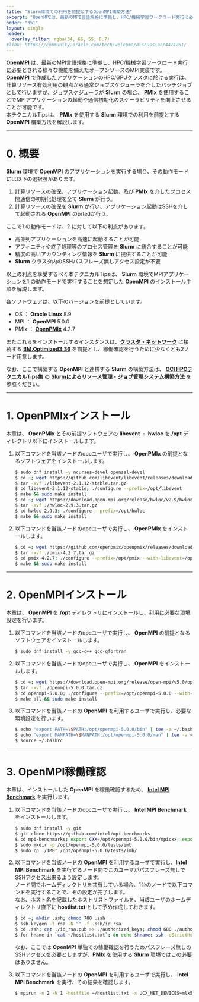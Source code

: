 ```yaml
---
title: "Slurm環境での利用を前提とするOpenMPI構築方法"
excerpt: "OpenMPIは、最新のMPI言語規格に準拠し、HPC/機械学習ワークロード実行に必要とされる様々な機能を備えたオープンソースのMPI実装です。OpenMPIで作成したアプリケーションのHPC/GPUクラスタに於ける実行は、計算リソース有効利用の観点から通常ジョブスケジューラを介したバッチジョブとして行いますが、ジョブスケジューラがSlurmの場合、PMIxを使用することでMPIアプリケーションの起動や通信初期化のスケーラビリティを向上させることが可能です。本テクニカルTipsは、PMIxを使用するSlurm環境での利用を前提とするOpenMPI構築方法を解説します。"
order: "351"
layout: single
header:
  overlay_filter: rgba(34, 66, 55, 0.7)
#link: https://community.oracle.com/tech/welcome/discussion/4474261/
---
```


**[OpenMPI](https://www.open-mpi.org/)** は、最新のMPI言語規格に準拠し、HPC/機械学習ワークロード実行に必要とされる様々な機能を備えたオープンソースのMPI実装です。  
**OpenMPI** で作成したアプリケーションのHPC/GPUクラスタに於ける実行は、計算リソース有効利用の観点から通常ジョブスケジューラを介したバッチジョブとして行いますが、ジョブスケジューラが **[Slurm](https://slurm.schedmd.com/)** の場合、 **[PMIx](https://pmix.github.io/)** を使用することでMPIアプリケーションの起動や通信初期化のスケーラビリティを向上させることが可能です。  
本テクニカルTipsは、 **PMIx** を使用する **Slurm** 環境での利用を前提とする **OpenMPI** 構築方法を解説します。

***
# 0. 概要

**Slurm** 環境で **OpenMPI** のアプリケーションを実行する場合、その動作モードには以下の選択肢があります。

1. 計算リソースの確保、アプリケーション起動、及び **PMIx** を介したプロセス間通信の初期化処理を全て **Slurm** が行う。
2. 計算リソースの確保を **Slurm** が行い、アプリケーション起動はSSHを介して起動される **OpenMPI** のprtedが行う。

ここで1.の動作モードは、2.に対して以下の利点があります。

- 高並列アプリケーションを高速に起動することが可能
- アフィニティや終了処理等のプロセス管理を **Slurm** に統合することが可能
- 精度の高いアカウンティング情報を **Slurm** に提供することが可能
- **Slurm** クラスタ内のSSHパスフレーズ無しアクセス設定が不要

以上の利点を享受するべく本テクニカルTipsは、 **Slurm** 環境でMPIアプリケーションを1.の動作モードで実行することを想定した **OpenMPI** のインストール手順を解説します。

各ソフトウェアは、以下のバージョンを前提としています。

- OS ： **Oracle Linux** 8.9
- MPI ： **OpenMPI** 5.0.0
- PMIx ： **[OpenPMIx](https://openpmix.github.io/)** 4.2.7

またこれらをインストールするインスタンスは、**[クラスタ・ネットワーク](/ocitutorials/hpc/#5-1-クラスタネットワーク)** に接続する **[BM.Optimized3.36](https://docs.oracle.com/ja-jp/iaas/Content/Compute/References/computeshapes.htm#bm-hpc-optimized)** を前提とし、稼働確認を行うために少なくとも2ノード用意します。

なお、ここで構築する **OpenMPI** と連携する **Slurm** の構築方法は、 **[OCI HPCテクニカルTips集](/ocitutorials/hpc/#3-oci-hpcテクニカルtips集)** の **[Slurmによるリソース管理・ジョブ管理システム構築方法](/ocitutorials/hpc/tech-knowhow/setup-slurm-cluster/)** を参照ください。  

***
# 1. OpenPMIxインストール

本章は、 **OpenPMIx** とその前提ソフトウェアの **libevent** ・ **hwloc** を **/opt** ディレクトリ以下にインストールします。

1. 以下コマンドを当該ノードのopcユーザで実行し、 **OpenPMIx** の前提となるソフトウェアをインストールします。

   ```sh
   $ sudo dnf install -y ncurses-devel openssl-devel
   $ cd ~; wget https://github.com/libevent/libevent/releases/download/release-2.1.12-stable/libevent-2.1.12-stable.tar.gz
   $ tar -xvf ./libevent-2.1.12-stable.tar.gz
   $ cd libevent-2.1.12-stable; ./configure --prefix=/opt/libevent
   $ make && sudo make install
   $ cd ~; wget https://download.open-mpi.org/release/hwloc/v2.9/hwloc-2.9.3.tar.gz
   $ tar -xvf ./hwloc-2.9.3.tar.gz
   $ cd hwloc-2.9.3; ./configure --prefix=/opt/hwloc
   $ make && sudo make install
   ```

2. 以下コマンドを当該ノードのopcユーザで実行し、 **OpenPMIx** をインストールします。

   ```sh
   $ cd ~; wget https://github.com/openpmix/openpmix/releases/download/v4.2.7/pmix-4.2.7.tar.gz
   $ tar -xvf ./pmix-4.2.7.tar.gz
   $ cd pmix-4.2.7; ./configure --prefix=/opt/pmix --with-libevent=/opt/libevent --with-hwloc=/opt/hwloc
   $ make && sudo make install
   ```

***
# 2. OpenMPIインストール

本章は、 **OpenMPI** を **/opt** ディレクトリにインストールし、利用に必要な環境設定を行います。

1. 以下コマンドを当該ノードのopcユーザで実行し、 **OpenMPI** の前提となるソフトウェアをインストールします。

   ```sh
   $ sudo dnf install -y gcc-c++ gcc-gfortran
   ```

2. 以下コマンドを当該ノードのopcユーザで実行し、 **OpenMPI** をインストールします。

   ```sh
   $ cd ~; wget https://download.open-mpi.org/release/open-mpi/v5.0/openmpi-5.0.0.tar.gz
   $ tar -xvf ./openmpi-5.0.0.tar.gz
   $ cd openmpi-5.0.0; ./configure --prefix=/opt/openmpi-5.0.0 --with-libevent=/opt/libevent --with-hwloc=/opt/hwloc --with-pmix=/opt/pmix --with-slurm
   $ make all && sudo make install
   ```

3. 以下コマンドを当該ノードの **OpenMPI** を利用するユーザで実行し、必要な環境設定を行います。

   ```sh
   $ echo "export PATH=\$PATH:/opt/openmpi-5.0.0/bin" | tee -a ~/.bashrc
   $ echo "export MANPATH=\$MANPATH:/opt/openmpi-5.0.0/man" | tee -a ~/.bashrc
   $ source ~/.bashrc
   ```

***
# 3. OpenMPI稼働確認

本章は、インストールした **OpenMPI** を稼働確認するため、 **[Intel MPI Benchmark](https://www.intel.com/content/www/us/en/developer/articles/technical/intel-mpi-benchmarks.html)** を実行します。

1. 以下コマンドを当該ノードのopcユーザで実行し、 **Intel MPI Benchmark** をインストールします。

   ```sh
   $ sudo dnf install -y git
   $ git clone https://github.com/intel/mpi-benchmarks
   $ cd mpi-benchmarks; export CXX=/opt/openmpi-5.0.0/bin/mpicxx; export CC=/opt/openmpi-5.0.0/bin/mpicc; make all
   $ sudo mkdir -p /opt/openmpi-5.0.0/tests/imb
   $ sudo cp ./IMB* /opt/openmpi-5.0.0/tests/imb/
   ```

2. 以下コマンドを当該ノードの **OpenMPI** を利用するユーザで実行し、**Intel MPI Benchmark** を実行するノード間でこのユーザがパスフレーズ無しでSSHアクセス出来るよう設定します。  
ノード間でホームディレクトリを共有している場合、1台のノードで以下コマンドを実行することで、その設定が完了します。  
なお、ホスト名を記載したホストリストファイルを、当該ユーザのホームディレクトリ直下に **hostlist.txt** として予め作成しておきます。

   ```sh
   $ cd ~; mkdir .ssh; chmod 700 .ssh
   $ ssh-keygen -t rsa -N "" -f .ssh/id_rsa
   $ cd .ssh; cat ./id_rsa.pub >> ./authorized_keys; chmod 600 ./authorized_keys
   $ for hname in `cat ~/hostlist.txt`; do echo $hname; ssh -oStrictHostKeyChecking=accept-new $hname :; done
   ```

   なお、ここでは **OpenMPI** 単独での稼働確認を行うためパスフレーズ無しのSSHアクセスを必要としますが、**PMIx** を使用する **Slurm** 環境ではこの必要はありません。

3. 以下コマンドを当該ノードの **OpenMPI** を利用するユーザで実行し、 **Intel MPI Benchmark** を実行、その結果を確認します。

   ```sh
   $ mpirun -n 2 -N 1 -hostfile ~/hostlist.txt -x UCX_NET_DEVICES=mlx5_2:1 /opt/openmpi-5.0.0/tests/imb/IMB-MPI1 -msglog 27:28 pingpong
   ```